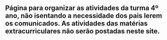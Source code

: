 ## Página para organizar as atividades da turma 4º ano, não isentando a necessidade dos pais lerem os comunicados. As atividades das matérias extracurriculares não serão postadas neste site.

